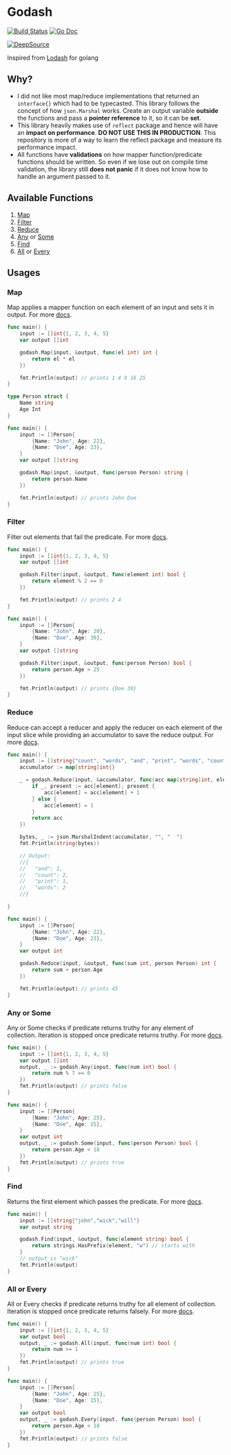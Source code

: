 # Godash

[![Build Status](https://travis-ci.org/thecasualcoder/godash.svg?branch=master)](https://travis-ci.org/thecasualcoder/godash)
[![Go Doc](https://godoc.org/github.com/thecasualcoder/godash?status.svg)](https://godoc.org/github.com/thecasualcoder/godash)

[![DeepSource](https://static.deepsource.io/deepsource-badge-light.svg)](https://deepsource.io/gh/thecasualcoder/godash/?ref=repository-badge)

Inspired from [Lodash](https://github.com/lodash/lodash) for golang

## Why?

- I did not like most map/reduce implementations that returned an `interface{}` which had to be typecasted. This library follows the concept of how `json.Marshal` works. Create an output variable **outside** the functions and pass a **pointer reference** to it, so it can be **set**.
- This library heavily makes use of `reflect` package and hence will have an **impact on performance**. **DO NOT USE THIS IN PRODUCTION**. This repository is more of a way to learn the reflect package and measure its performance impact.
- All functions have **validations** on how mapper function/predicate functions should be written. So even if we lose out on compile time validation, the library still **does not panic** if it does not know how to handle an argument passed to it.

## Available Functions

1. [Map](#Map)
2. [Filter](#Filter)
3. [Reduce](#Reduce)
4. [Any](#Any-or-Some) or [Some](#Any-or-Some)
5. [Find](#Find)
6. [All](#All-or-Every) or [Every](#All-or-Every)

## Usages

### Map

Map applies a mapper function on each element of an input and sets it in output.
For more [docs](https://godoc.org/github.com/thecasualcoder/godash#Map).

```go
func main() {
	input := []int{1, 2, 3, 4, 5}
	var output []int

	godash.Map(input, &output, func(el int) int {
		return el * el
	})

	fmt.Println(output) // prints 1 4 9 16 25
}
```

```go
type Person struct {
	Name string
	Age Int
}

func main() {
	input := []Person{
		{Name: "John", Age: 22},
		{Name: "Doe", Age: 23},
	}
	var output []string

	godash.Map(input, &output, func(person Person) string {
		return person.Name
	})

	fmt.Println(output) // prints John Doe
}
```

### Filter

Filter out elements that fail the predicate.
For more [docs](https://godoc.org/github.com/thecasualcoder/godash#Filter).

```go
func main() {
	input := []int{1, 2, 3, 4, 5}
	var output []int

	godash.Filter(input, &output, func(element int) bool {
		return element % 2 == 0
	})

	fmt.Println(output) // prints 2 4
}
```

```go
func main() {
	input := []Person{
		{Name: "John", Age: 20},
		{Name: "Doe", Age: 30},
	}
	var output []string

	godash.Filter(input, &output, func(person Person) bool {
		return person.Age > 25
	})

	fmt.Println(output) // prints {Doe 30}
}
```

### Reduce

Reduce can accept a reducer and apply the reducer on each element of the input slice while providing an accumulator to save the reduce output.
For more [docs](https://godoc.org/github.com/thecasualcoder/godash#Reduce).

```go
func main() {
    input := []string{"count", "words", "and", "print", "words", "count"}
	accumulator := map[string]int{}

	_ = godash.Reduce(input, &accumulator, func(acc map[string]int, element string) map[string]int {
		if _, present := acc[element]; present {
			acc[element] = acc[element] + 1
		} else {
			acc[element] = 1
		}
		return acc
	})

	bytes, _ := json.MarshalIndent(accumulator, "", "  ")
	fmt.Println(string(bytes))

	// Output:
	//{
	//   "and": 1,
	//   "count": 2,
	//   "print": 1,
	//   "words": 2
	//}

}
```

```go
func main() {
	input := []Person{
		{Name: "John", Age: 22},
		{Name: "Doe", Age: 23},
	}
	var output int

	godash.Reduce(input, &output, func(sum int, person Person) int {
		return sum + person.Age
	})

	fmt.Println(output) // prints 45
}
```

### Any or Some

Any or Some checks if predicate returns truthy for any element of collection. Iteration is stopped once predicate returns truthy.
For more [docs](https://godoc.org/github.com/thecasualcoder/godash#Any).


```go
func main() {
	input := []int{1, 2, 3, 4, 5}
	var output []int
	output, _ := godash.Any(input, func(num int) bool {
		return num % 7 == 0
	})
	fmt.Println(output) // prints false
}
```

```go
func main() {
	input := []Person{
		{Name: "John", Age: 25},
		{Name: "Doe", Age: 15},
	}
	var output int
	output, _ := godash.Some(input, func(person Person) bool {
		return person.Age < 18
	})
	fmt.Println(output) // prints true
}
```


### Find

Returns the first element which passes the predicate.
For more [docs](https://godoc.org/github.com/thecasualcoder/godash#Find).
```go
func main() {
	input := []string{"john","wick","will"}
	var output string

	godash.Find(input, &output, func(element string) bool {
    	return strings.HasPrefix(element, "w") // starts with
	}
	// output is "wick"
	fmt.Println(output)
}
```

### All or Every 

All or Every checks if predicate returns truthy for all element of collection. Iteration is stopped once predicate returns falsely. 
For more [docs](https://godoc.org/github.com/thecasualcoder/godash#All). 

```go 
func main() { 
	input := []int{1, 2, 3, 4, 5} 
	var output bool 
	output, _ := godash.All(input, func(num int) bool { 
		return num >= 1 
	}) 
	fmt.Println(output) // prints true 
} 
``` 

```go 
func main() { 
	input := []Person{ 
		{Name: "John", Age: 25}, 
		{Name: "Doe", Age: 15}, 
	} 
	var output bool 
	output, _ := godash.Every(input, func(person Person) bool {
		return person.Age < 18 
	}) 
	fmt.Println(output) // prints false 
}
